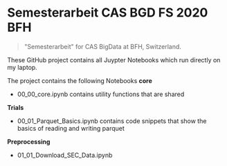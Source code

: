# Semesterarbeit CAS BGD FS 2020 BFH
> "Semesterarbeit" for CAS BigData at BFH, Switzerland.


These GitHub project contains all Juypter Notebooks which run directly on my laptop. 

The project contains the following Notebooks
__core__
* 00_00_core.ipynb contains utility functions that are shared

__Trials__
* 00_01_Parquet_Basics.ipynb contains code snippets that show the basics of reading and writing parquet

__Preprocessing__
* 01_01_Download_SEC_Data.ipynb 

